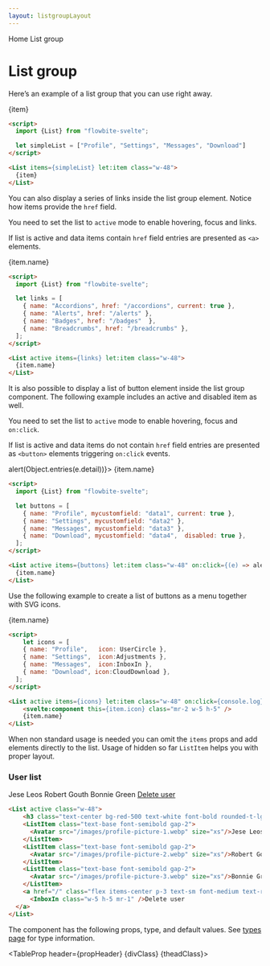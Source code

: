 ```yaml
---
layout: listgroupLayout
---
```


<script>
  import Htwo from '../utils/Htwo.svelte'
  import ExampleDiv from '../utils/ExampleDiv.svelte'
  import GitHubSource from '../utils/GitHubSource.svelte'
  import TableProp from '../utils/TableProp.svelte'
  import TableDefaultRow from '../utils/TableDefaultRow.svelte'
  import { Avatar, List, ListItem, Breadcrumb, BreadcrumbItem } from '$lib/index'
  import {
    Adjustments,
    UserCircle,
    InboxIn,
    CloudDownload,
    Home
  } from "svelte-heros";
  import componentProps from '../props/List.json'
  // Props table
	let propHeader = ['Name', 'Type', 'Default']

	let divClass='w-full relative overflow-x-auto shadow-md sm:rounded-lg py-4'
  let theadClass ='text-xs text-gray-700 uppercase bg-gray-50 dark:bg-gray-700 dark:text-white'

  let simpleList = ["Profile", "Settings", "Messages", "Download"]

  let links = [
    { name: "Accordions", href: "/accordions", current: true },
    { name: "Alerts", href: "/alerts" },
    { name: "Badges", href: "/badges"  },
    { name: "Breadcrumbs", href: "/breadcrumbs" },
  ];

  let buttons = [
    { name: "Profile", mycustomfield: "data1", current: true },
    { name: "Settings", mycustomfield: "data2" },
    { name: "Messages", mycustomfield: "data3" },
    { name: "Download", mycustomfield: "data4",  disabled: true },
  ];

  let icons = [
    { name: "Profile",   icon: UserCircle },
    { name: "Settings",  icon:Adjustments },
    { name: "Messages",  icon:InboxIn },
    { name: "Download", icon:CloudDownload },
  ];
</script>

<Breadcrumb>
  <BreadcrumbItem href="/" icon={Home} variation="solid">Home</BreadcrumbItem>
  <BreadcrumbItem href="/footer">List group</BreadcrumbItem>
</Breadcrumb>

<h1 class="text-3xl w-full dark:text-white pt-8 pb-4">List group</h1>

<Htwo label="Default list group" />

Here’s an example of a list group that you can use right away.

<ExampleDiv>
  <List items={simpleList} let:item class="w-48">
    {item}
  </List>
</ExampleDiv>

```html
<script>
  import {List} from "flowbite-svelte";

  let simpleList = ["Profile", "Settings", "Messages", "Download"]
</script>

<List items={simpleList} let:item class="w-48">
  {item}
</List>
```

<Htwo label="List group with links" />

You can also display a series of links inside the list group element. Notice how items provide the `href` field.

You need to set the list to `active` mode to enable hovering, focus and links.

If list is active and data items contain `href` field entries are presented as `<a>` elements.

<ExampleDiv>
  <List active items={links} let:item class="w-48">
    {item.name}
  </List>
</ExampleDiv>

```html
<script>
  import {List} from "flowbite-svelte";

  let links = [
    { name: "Accordions", href: "/accordions", current: true },
    { name: "Alerts", href: "/alerts" },
    { name: "Badges", href: "/badges"  },
    { name: "Breadcrumbs", href: "/breadcrumbs" },
  ];
</script>

<List active items={links} let:item class="w-48">
  {item.name}
</List>
```

<Htwo label="List group with buttons" />

It is also possible to display a list of button element inside the list group component. The following example includes an active and disabled item as well.

You need to set the list to `active` mode to enable hovering, focus and `on:click`.

If list is active and data items do not contain `href` field entries are presented as `<button>` elements triggering `on:click` events.

<ExampleDiv>
  <List active items={buttons} let:item class="w-48" on:click={(e) => alert(Object.entries(e.detail))}>
    {item.name}
  </List>
</ExampleDiv>

```html
<script>
  import {List} from "flowbite-svelte";

  let buttons = [
    { name: "Profile", mycustomfield: "data1", current: true },
    { name: "Settings", mycustomfield: "data2" },
    { name: "Messages", mycustomfield: "data3" },
    { name: "Download", mycustomfield: "data4",  disabled: true },
  ];
</script>

<List active items={buttons} let:item class="w-48" on:click={(e) => alert(Object.entries(e.detail))}>
  {item.name}
</List>
```

<Htwo label="List group with icons" />

Use the following example to create a list of buttons as a menu together with SVG icons.

<ExampleDiv>
  <List active items={icons} let:item class="w-48" on:click={console.log}>
      <svelte:component this={item.icon} class="mr-2 w-5 h-5" />
      {item.name}
  </List>
</ExampleDiv>

```html
<script>
    let icons = [
    { name: "Profile",   icon: UserCircle },
    { name: "Settings",  icon:Adjustments },
    { name: "Messages",  icon:InboxIn },
    { name: "Download", icon:CloudDownload },
  ];
</script>

<List active items={icons} let:item class="w-48" on:click={console.log}>
    <svelte:component this={item.icon} class="mr-2 w-5 h-5" />
    {item.name}
</List>
```

<Htwo label="Advanced" />

When non standard usage is needed you can omit the `items` props and add elements directly to the list.
Usage of hidden so far `ListItem` helps you with proper layout.

<ExampleDiv>
  <List active class="w-48">
      <h3 class="text-center bg-red-500 text-white font-bold rounded-t-lg">User list</h3>
      <ListItem class="text-base font-semibold gap-2">
        <Avatar src="/images/profile-picture-1.webp" size="xs"/>Jese Leos
      </ListItem>
      <ListItem class="text-base font-semibold gap-2">
        <Avatar src="/images/profile-picture-2.webp" size="xs"/>Robert Gouth
      </ListItem>
      <ListItem class="text-base font-semibold gap-2">
        <Avatar src="/images/profile-picture-3.webp" size="xs"/>Bonnie Green
      </ListItem>
      <a href="/" class="flex items-center p-3 text-sm font-medium text-red-600 bg-gray-50 hover:bg-gray-100 dark:bg-gray-700 dark:hover:bg-gray-600 dark:text-red-500 hover:underline rounded-b-lg">
        <InboxIn class="w-5 h-5 mr-1" />Delete user
    </a>
  </List>
</ExampleDiv>

```html
<List active class="w-48">
    <h3 class="text-center bg-red-500 text-white font-bold rounded-t-lg">User list</h3>
    <ListItem class="text-base font-semibold gap-2">
      <Avatar src="/images/profile-picture-1.webp" size="xs"/>Jese Leos
    </ListItem>
    <ListItem class="text-base font-semibold gap-2">
      <Avatar src="/images/profile-picture-2.webp" size="xs"/>Robert Gouth
    </ListItem>
    <ListItem class="text-base font-semibold gap-2">
      <Avatar src="/images/profile-picture-3.webp" size="xs"/>Bonnie Green
    </ListItem>
    <a href="/" class="flex items-center p-3 text-sm font-medium text-red-600 bg-gray-50 hover:bg-gray-100 dark:bg-gray-700 dark:hover:bg-gray-600 dark:text-red-500 hover:underline rounded-b-lg">
      <InboxIn class="w-5 h-5 mr-1" />Delete user
  </a>
</List>
```

<Htwo label="Props" />

<p>The component has the following props, type, and default values. See <a href="/pages/types">types 
 page</a> for type information.</p>

<TableProp header={propHeader} {divClass} {theadClass}>
  <TableDefaultRow items={componentProps.props} rowState='hover' />
</TableProp>
